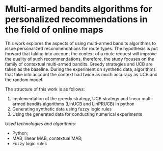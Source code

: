 # Multi-armed bandits algorithms for personalized recommendations in the field of online maps

This work explores the aspects of using  multi-armed bandits algorithms to issue personalized recommendations for route types. The hypothesis is put forward that taking into account the context of a route request will improve the quality of such recommendations, therefore, the study focuses on the family of contextual multi-armed bandits. Greedy strategies and UCB are taken as the baseline.
During the experiment on synthetic data, algorithms that take into account the context had twice as much accuracy as UCB and the random model.

The structure of this work is as follows:

1. Implementation of the greedy strategy, UCB strategy and linear multi-armed bandits algorithms (LinUCB and LinPRUCB)  in python
2. Generating synthetic data using fuzzy logic rules
3. Using the generated data for conducting numerical experiments

*Used technologies and algorithms:*
- Python;
- MAB, linear MAB, contextual MAB;
- Fuzzy logic rules
